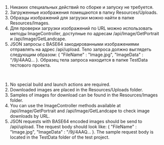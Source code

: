 1. Никаких специальных действий по сборке и запуску не требуется.
2. Загруженные изображения помещаются в папку Resources/Uploads.
3. Образцы изображений для загрузки можно найти в папке Resources/Images.
4. Для проверки загрузки изображений по URL можно использовать методы ImageController, доступные по адресам /api/Image/GetPortrait и /api/Image/GetLandcape.
5. JSON запросы с BASE64 закодированными изображениями отправлять на адрес /api/upload. Тело запроса должно выглядеть следующим образом:
{
"FileName" : "Image.jpg",
"ImageData" : "/9j/4AAQ...
}.
Образец тела запроса находится в папке TestData тестового проекта.

<br/>

1. No special build and launch actions are required.
2. Downloaded images are placed in the Resources/Uploads folder.
3. Samples of images for download can be found in the Resources/Images folder.
4. You can use the ImageController methods available at /api/Image/GetPortrait and /api/Image/GetLandcape to check image downloads by URL.
5. JSON requests with BASE64 encoded images should be send to /api/upload. The request body should look like:
{
"FileName" : "Image.jpg",
"ImageData" : "/9j/4AAQ...
}.
The sample request body is located in the TestData folder of the test project.
